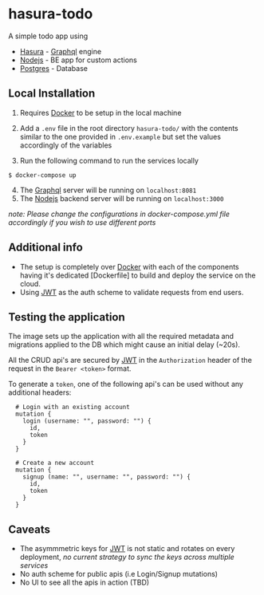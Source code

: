 # hasura-todo
A simple todo app using

* [Hasura]	 - [Graphql] engine
* [Nodejs]   - BE app for custom actions
* [Postgres] - Database

## Local Installation
1. Requires [Docker] to be setup in the local machine
2. Add a `.env` file in the root directory `hasura-todo/` with the contents similar to the one provided in `.env.example` but set the values accordingly of the variables

3. Run the following command to run the services locally
```
$ docker-compose up
```
4. The [Graphql] server will be running on `localhost:8081`
5. The [Nodejs] backend server will be running on `localhost:3000`

_note: Please change the configurations in docker-compose.yml file accordingly if you wish to use different ports_

## Additional info

  - The setup is completely over [Docker] with each of the components having it's dedicated [Dockerfile] to build and deploy the service on the cloud.
  - Using [JWT] as the auth scheme to validate requests from end users.

## Testing the application

  The image sets up the application with all the required metadata and migrations applied to the DB which might cause an initial delay (~20s).

  All the CRUD api's are secured by [JWT] in the `Authorization` header of the request in the `Bearer <token>` format.

  To generate a `token`, one of the following api's can be used without any additional headers:

  ```
    # Login with an existing account
    mutation {
      login (username: "", password: "") {
        id,
        token
      }
    }
  ```

  ```
    # Create a new account
    mutation {
      signup (name: "", username: "", password: "") {
        id,
        token
      }
    }
  ```

## Caveats
  - The asymmmetric keys for [JWT] is not static and rotates on every deployment, _no current strategy to sync the keys across multiple services_
  - No auth scheme for public apis (i.e Login/Signup mutations)
  - No UI to see all the apis in action (TBD)


[Hasura]: https://hasura.io/docs/1.0/graphql/core/index.html
[Nodejs]: https://expressjs.com/
[Graphql]: https://graphql.org/
[Postgres]: https://www.postgresql.org/
[Docker]: https://www.docker.com/
[JWT]: https://www.oauth.com/oauth2-servers/access-tokens/self-encoded-access-tokens/

